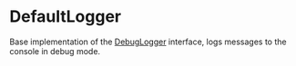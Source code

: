 # DefaultLogger

Base implementation of the [DebugLogger](/docs/api/dart_api/DebugLogger) interface, logs messages to the console in debug mode.
